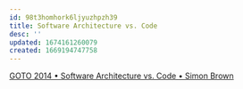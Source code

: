 ```yaml
---
id: 98t3homhork6ljyuzhpzh39
title: Software Architecture vs. Code
desc: ''
updated: 1674161260079
created: 1669194747758
---
```


[GOTO 2014 • Software Architecture vs. Code • Simon Brown](https://www.youtube.com/watch?v=GAFZcYlO5S0)

